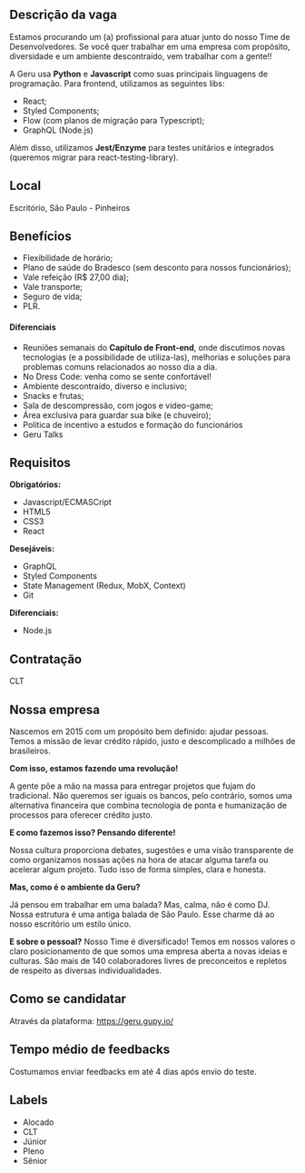 ## Descrição da vaga

Estamos procurando um (a) profissional para atuar junto do nosso Time de Desenvolvedores.
Se você quer trabalhar em uma empresa com propósito, diversidade e um ambiente descontraído, vem trabalhar com a gente!!

A Geru usa **Python** e **Javascript** como suas principais linguagens de programação. Para frontend, utilizamos as seguintes libs:

- React;
- Styled Components;
- Flow (com planos de migração para Typescript);
- GraphQL (Node.js)

Além disso, utilizamos **Jest/Enzyme** para testes unitários e integrados (queremos migrar para react-testing-library).


## Local

Escritório, São Paulo - Pinheiros

## Benefícios

- Flexibilidade de horário;
- Plano de saúde do Bradesco (sem desconto para nossos funcionários);
- Vale refeição (R$ 27,00 dia);
- Vale transporte;
- Seguro de vida;
- PLR.

#### Diferenciais

- Reuniões semanais do **Capítulo de Front-end**, onde discutimos novas tecnologias (e a possibilidade de utiliza-las), melhorias e soluções para problemas comuns relacionados ao nosso dia a dia.
- No Dress Code: venha como se sente confortável!
- Ambiente descontraído, diverso e inclusivo;
- Snacks e frutas;
- Sala de descompressão, com jogos e video-game;
- Área exclusiva para guardar sua bike (e chuveiro);
- Política de incentivo a estudos e formação do funcionários
- Geru Talks

## Requisitos

**Obrigatórios:**
- Javascript/ECMASCript
- HTML5
- CSS3
- React

**Desejáveis:**
- GraphQL
- Styled Components
- State Management (Redux, MobX, Context)
- Git

**Diferenciais:**
- Node.js

## Contratação

CLT

## Nossa empresa

Nascemos em 2015 com um propósito bem definido: ajudar pessoas. Temos a missão de levar crédito rápido, justo e descomplicado a milhões de brasileiros.

**Com isso, estamos fazendo uma revolução!**

A gente põe a mão na massa para entregar projetos que fujam do tradicional. Não queremos ser iguais os bancos, pelo contrário, somos uma alternativa financeira que combina tecnologia de ponta e humanização de processos para oferecer crédito justo.

**E como fazemos isso? Pensando diferente!**

Nossa cultura proporciona debates, sugestões e uma visão transparente de como organizamos nossas ações na hora de atacar alguma tarefa ou acelerar algum projeto. Tudo isso de forma simples, clara e honesta.

**Mas, como é o ambiente da Geru?**

Já pensou em trabalhar em uma balada? Mas, calma, não é como DJ. Nossa estrutura é uma antiga balada de São Paulo. Esse charme dá ao nosso escritório um estilo único.

**E sobre o pessoal?**
Nosso Time é diversificado! Temos em nossos valores o claro posicionamento de que somos uma empresa aberta a novas ideias e culturas. São mais de 140 colaboradores livres de preconceitos e repletos de respeito as diversas individualidades.

## Como se candidatar

Através da plataforma: https://geru.gupy.io/

## Tempo médio de feedbacks

Costumamos enviar feedbacks em até 4 dias após envio do teste.

## Labels

- Alocado
- CLT
- Júnior
- Pleno
- Sênior
